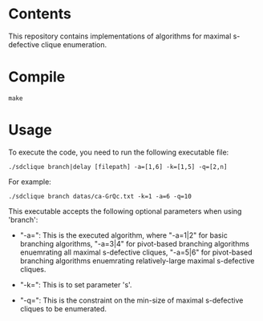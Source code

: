 # Contents
This repository contains implementations of algorithms for maximal s-defective clique enumeration.

# Compile

```
make
```

# Usage
To execute the code, you need to run the following executable file:

```
./sdclique branch|delay [filepath] -a=[1,6] -k=[1,5] -q=[2,n]
```
For example:
```
./sdclique branch datas/ca-GrQc.txt -k=1 -a=6 -q=10
```

This executable accepts the following optional parameters when using 'branch':
- "-a=": This is the executed algorithm, where "-a=1|2" for basic branching algorithms, "-a=3|4" for pivot-based branching algorithms enuemrating all maximal s-defective cliques, "-a=5|6" for pivot-based branching algorithms enuemrating relatively-large maximal s-defective cliques.

- "-k=": This is to set parameter 's'.

- "-q=": This is the constraint on the min-size of maximal s-defective cliques to be enumerated.
